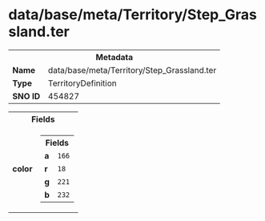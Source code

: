 <h1>data/base/meta/Territory/Step_Grassland.ter</h1><table><tr><th colspan="100%">Metadata</th></tr><tr><td><b>Name</b></td><td>data/base/meta/Territory/Step_Grassland.ter</td></tr><tr><td><b>Type</b></td><td>TerritoryDefinition</td></tr><tr><td><b>SNO ID</b></td><td>454827</td></tr></table>

<table><tr><th colspan="100%">Fields</th></tr><tr><td><b>color</b></td><td><table><tr><th colspan="100%">Fields</th></tr><tr><td><b>a</b></td><td><code>166</code></td></tr><tr><td><b>r</b></td><td><code>18</code></td></tr><tr><td><b>g</b></td><td><code>221</code></td></tr><tr><td><b>b</b></td><td><code>232</code></td></tr></table>

</td></tr></table>

